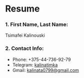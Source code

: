 # Resume

### 1. First Name, Last Name:
Tsimafei Kalinouski

### 2. Contact Info:
- Phone: +375-44-736-92-79
- Telegram: [kalinatimka](https://t.me/kalinatimka)
- Gmail: <kalinata0799@gmail.com>